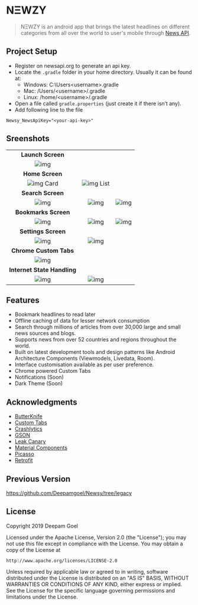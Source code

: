 # NΞWZY

>NΞWZY is an android app that brings the latest headlines on different categories from all over the world to user's mobile through [News API](https://newsapi.org/).

## Project Setup

- Register on newsapi.org to generate an api key.
- Locate the `.gradle` folder in your home directory. Usually it can be found at:
  - Windows: C:\Users\<username>\.gradle
  - Mac: /Users/\<username>/.gradle
  - Linux: /home/\<username>/.gradle
- Open a file called `gradle.properties` (just create it if there isn’t any).
- Add following line to the file

```properties
Newsy_NewsApiKey="<your-api-key>"
```


## Sreenshots

|     |     |     |
|:---:|:---:|:---:|
| **Launch Screen** |
| ![img](./Screenshots/screener_1557235179588.png) |
| **Home Screen** |
| ![img](./Screenshots/screener_1557235428943.png) Card | ![img](./Screenshots/screener_1557235461931.png) List |
| **Search Screen** |
| ![img](./Screenshots/screener_1557235954696.png) | ![img](./Screenshots/screener_1557236233734.png) | ![img](./Screenshots/screener_1557235982255.png) |
| **Bookmarks Screen** |
| ![img](./Screenshots/screener_1557236337663.png) | ![img](./Screenshots/screener_1557236384379.png) | ![img](./Screenshots/screener_1557236415373.png) |
| **Settings Screen** |
| ![img](./Screenshots/screener_1557236457653.png) | ![img](./Screenshots/screener_1557236487520.png) |
| **Chrome Custom Tabs** |
| ![img](./Screenshots/screener_1557236630410.png) |
| **Internet State Handling** |
| ![img](./Screenshots/screener_1557236849551.png) | ![img](./Screenshots/screener_1557236803961.png) |

## Features

- Bookmark headlines to read later
- Offline caching of data for lesser network consumption
- Search through millions of articles from over 30,000 large and small news sources and blogs.
- Supports news from over 52 countries and regions throughout the world.
- Built on latest development tools and design patterns like Android Architecture Components (Viewmodels, Livedata, Room).
- Interface customisation available as per user preference.
- Chrome powered Custom Tabs
- Notifications (Soon)
- Dark Theme (Soon)

## Acknowledgments

- [ButterKnife](https://github.com/JakeWharton/butterknife)
- [Custom Tabs](https://github.com/GoogleChrome/custom-tabs-client)
- [Crashlytics](https://firebase.google.com/docs/crashlytics)
- [GSON](https://github.com/google/gson)
- [Leak Canary](https://github.com/square/leakcanary)
- [Material Components](https://github.com/material-components/material-components-android)
- [Picasso](https://github.com/square/picasso)
- [Retrofit](https://github.com/square/retrofit)

## Previous Version

https://github.com/Deepamgoel/Newsy/tree/legacy

## License

   Copyright 2019 Deepam Goel

   Licensed under the Apache License, Version 2.0 (the "License");
   you may not use this file except in compliance with the License.
   You may obtain a copy of the License at

    http://www.apache.org/licenses/LICENSE-2.0

   Unless required by applicable law or agreed to in writing, software
   distributed under the License is distributed on an "AS IS" BASIS,
   WITHOUT WARRANTIES OR CONDITIONS OF ANY KIND, either express or implied.
   See the License for the specific language governing permissions and
   limitations under the License.
